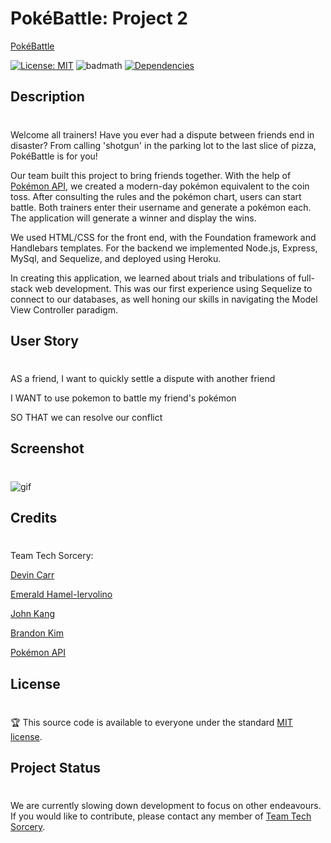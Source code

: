 # PokéBattle: Project 2

[PokéBattle](https://ancient-bayou-34435.herokuapp.com/)

[![License: MIT](https://img.shields.io/badge/License-MIT-yellow.svg)](https://opensource.org/licenses/MIT)
![badmath](https://travis-ci.org/boennemann/badges.svg?branch=master)
[![Dependencies](https://david-dm.org/mozilla/openbadges-backpack.svg)](https://david-dm.org/mozilla/openbadges-backpack)

## Description 
#
Welcome all trainers! Have you ever had a dispute between friends end in disaster? From calling 'shotgun' in the parking lot to the last slice of pizza, PokéBattle is for you! 

Our team built this project to bring friends together. With the help of [Pokémon API](https://pokeapi.co/), we created a modern-day pokémon equivalent to the coin toss. After consulting the rules and the pokémon chart, users can start battle. Both trainers enter their username and generate a pokémon each. The application will generate a winner and display the wins. 

We used HTML/CSS for the front end, with the Foundation framework and Handlebars templates. For the backend we implemented Node.js, Express, MySql, and Sequelize, and deployed using Heroku. 

In creating this application, we learned about trials and tribulations of full-stack web development. This was our first experience using Sequelize to connect to our databases, as well honing our skills in navigating the Model View Controller paradigm.

## User Story
#
AS a friend, I want to quickly settle a dispute with another friend

I WANT to use pokemon to battle my friend's pokémon

SO THAT we can resolve our conflict

## Screenshot
#
![gif](public/assets/img/pokeanimate.gif)

## Credits
#
Team Tech Sorcery:

[Devin Carr](https://github.com/D3viii)

[Emerald Hamel-Iervolino](https://github.com/Eshi44)

[John Kang](https://github.com/drivelikejehu)

[Brandon Kim](https://github.com/bkim377)

[Pokémon API](https://pokeapi.co/)

## License
#
🏆 This source code is available to everyone under the standard [MIT license](https://github.com/microsoft/vscode/blob/master/LICENSE.txt).

## Project Status
#
We are currently slowing down development to focus on other endeavours. If you would like to contribute, please contact any member of [Team Tech Sorcery](#credits).

